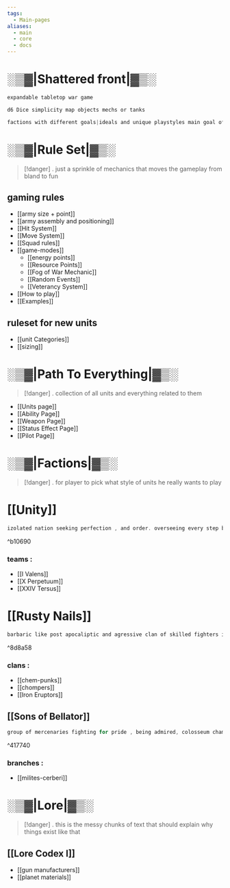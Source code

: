 ```yaml
---
tags:
  - Main-pages
aliases:
  - main
  - core
  - docs
---
```

# ░▒▓|**Shattered front**|▓▒░

```C
expandable tabletop war game 

d6 Dice simplicity map objects mechs or tanks

factions with different goals|ideals and unique playstyles main goal of this project to stand as foundation to open source modular tabletop game
```
# ░▒▓|**Rule Set**|▓▒░

> [!danger] .
> just a sprinkle of mechanics that moves the gameplay from bland to fun
## gaming rules

- [[army size + point]]
- [[army assembly and positioning]]
- [[Hit System]]
- [[Move System]]
- [[Squad rules]]
- [[game-modes]]
    - [[energy points]] 
    - [[Resource Points]]
    - [[Fog of War Mechanic]]
    - [[Random Events]]
    - [[Veterancy System]]
- [[How to play]]
- [[Examples]]
## ruleset for new units

- [[unit Categories]]
- [[sizing]]
# ░▒▓|**Path To Everything**|▓▒░

> [!danger] .
> collection of all units and everything related to them

- [[Units page]]
- [[Ability Page]]
- [[Weapon Page]]
- [[Status Effect Page]]
- [[Pilot Page]]

# ░▒▓|**Factions**|▓▒░

> [!danger] .
> for player to pick what style of units he really wants to play
# [[Unity]]

```C
izolated nation seeking perfection , and order. overseeing every step behind the walls, only use of mechs is in battle and the army isnt using any pilots, they want to overtake the whole planet so they can control everything
```

^b10690

### teams :

- [[I Valens]]
- [[X Perpetuum]]
- [[XXIV Tersus]]

# [[Rusty Nails]]

```C
barbaric like post apocaliptic and agressive clan of skilled fighters in self made mechs or tanks covered in scap metals and any stolen technology they usually work in packs where they hunt for stolen goods and honor. winning wars means keeping people in peace
```

^8d8a58

### clans :
- [[chem-punks]]
- [[chompers]]
- [[Iron Eruptors]]
## [[Sons of Bellator]]

```C
group of mercenaries fighting for pride , being admired, colosseum champions , mechs wearing all sorts of decorations , in bronze color , the factions objective is planet domination 
```

^417740

### branches :
- [[milites-cerberi]]
# ░▒▓|**Lore**|▓▒░

> [!danger] .
> this is the messy chunks of text that should explain why things exist like that 
## [[Lore Codex I]]

- [[gun manufacturers]]
- [[planet materials]]